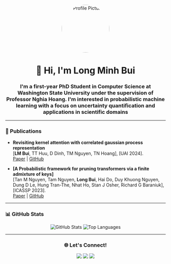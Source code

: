 <div align="center">
  <img src="https://media.licdn.com/dms/image/v2/D5603AQHFSc1xUXOllw/profile-displayphoto-shrink_800_800/B56ZOY9E2gG8Ag-/0/1733437968882?e=1746662400&v=beta&t=slTf4u8YjM5dvax_Jvu7FvxR8Io3xz_G_E517eA6E9U" alt="Profile Picture" width="150" style="border-radius: 50%;">
  <h1>👋 Hi, I'm Long Minh Bui</h1>
  <h3>I'm a first-year PhD Student in Computer Science at Washington State University under the supervision of Professor Nghia Hoang. I'm interested in probabilistic machine learning with a focus on uncertainty quantification and applications in scientific domains</h3>
</div>

---

### 📝 Publications
- **Revisiting kernel attention with correlated gaussian process representation**  
  [**LM Bui**, TT Huu, D Dinh, TM Nguyen, TN Hoang], [UAI 2024].  
  [Paper](https://arxiv.org/abs/2502.20525) | [GitHub](https://github.com/MinhLong210/CGP-Transformers)

- **[A Probabilistic framework for pruning transformers via a finite admixture of keys]**  
  [Tan M Nguyen, Tam Nguyen, **Long Bui**, Hai Do, Duy Khuong Nguyen, Dung D Le, Hung Tran-The, Nhat Ho, Stan J Osher, Richard G Baraniuk], [ICASSP 2023].  
  [Paper](https://ieeexplore.ieee.org/stamp/stamp.jsp?arnumber=10096107) | [GitHub](https://github.com/Fsoft-AIC/FiAKFormer)

---

### 📊 GitHub Stats
<div align="center">
  <img src="https://github-readme-stats.vercel.app/api?username=your-username&show_icons=true&theme=light" alt="GitHub Stats">
  <img src="https://github-readme-stats.vercel.app/api/top-langs/?username=your-username&layout=compact&theme=light" alt="Top Languages">
</div>

---

<div align="center">
  <h3>🌐 Let's Connect!</h3>
  <a href="www.linkedin.com/in/long-minh-2b0084210"><img src="https://img.shields.io/badge/LinkedIn-blue?style=flat&logo=linkedin"></a>
  <a href="https://scholar.google.com/citations?user=KuML-SMAAAAJ&hl=en"><img src="https://img.shields.io/badge/Google_Scholar-blue?style=flat&logo=google-scholar"></a>
  <a href="mailto:minhlongbui2000@gmail.com"><img src="https://img.shields.io/badge/Email-red?style=flat&logo=gmail"></a>
</div>
